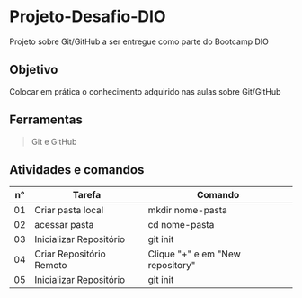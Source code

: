 # Projeto-Desafio-DIO 

Projeto sobre Git/GitHub a ser entregue como parte do Bootcamp DIO

## Objetivo

Colocar em prática o conhecimento adquirido nas aulas sobre Git/GitHub

## Ferramentas

> Git e GitHub

## Atividades e comandos

| n° | Tarefa | Comando |
| --- | --- | --- |
| 01 | Criar pasta local | mkdir nome-pasta |
| 02 | acessar pasta | cd nome-pasta |
| 03 | Inicializar Repositório | git init |
| 04 | Criar Repositório Remoto | Clique "+" e em "New repository" |
| 05 | Inicializar Repositório | git init |
